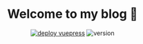 <h1 align="center">Welcome to my blog 👋</h1>

<p align="center">
  <a href="https://github.com/guygubaby/blog"><img alt='deploy vuepress' src='https://github.com/guygubaby/blog/workflows/deploy%20vuepress/badge.svg'></a>

  <img alt="version" src="https://img.shields.io/badge/version-1.0.0-blue.svg?cacheSeconds=2592000">
</p>

